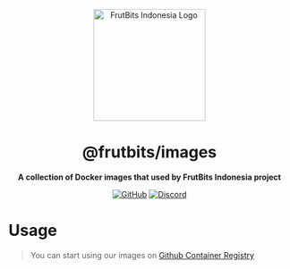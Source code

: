 <div align="center">

<img src="https://api.frutbits.org/assets/images/logo.webp" alt="FrutBits Indonesia Logo" width="200px" height="200px"/>

# @frutbits/images

**A collection of Docker images that used by FrutBits Indonesia project**

[![GitHub](https://img.shields.io/github/license/frutbits/images)](https://github.com/frutbits/images/blob/main/LICENSE)
[![Discord](https://discordapp.com/api/guilds/332877090003091456/embed.png)](https://frutbits.org/discord)

</div>

# Usage
> You can start using our images on [Github Container Registry](https://github.com/orgs/frutbits/packages?repo_name=images)